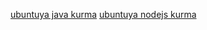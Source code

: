 [ubuntuya java kurma](https://www.digitalocean.com/community/tutorials/how-to-install-java-with-apt-on-ubuntu-22-04)
[ubuntuya nodejs kurma](https://github.com/nodesource/distributions#installation-instructions)

